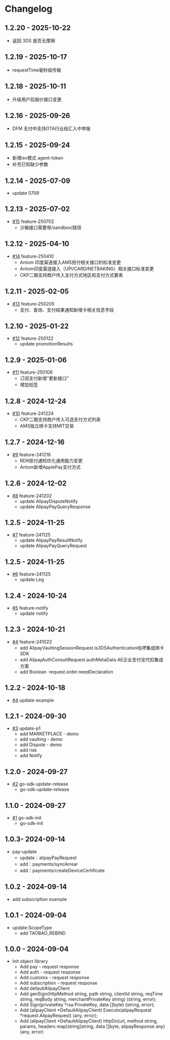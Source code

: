 # Changelog

## 1.2.20 - 2025-10-22
- 返回 3DS 是否无摩擦

## 1.2.19 - 2025-10-17
- requestTime毫秒级传输

## 1.2.18 - 2025-10-11
- 升级用户前报价接口变更

## 1.2.16 - 2025-09-26
- DFM 支付中支持OTA行业结汇入中申报

## 1.2.15 - 2025-09-24
- 新增isv模式 agent-token
- 补充已知缺少参数

## 1.2.14 - 2025-07-09
- update 0709

## 1.2.13 - 2025-07-02
* [#15](https://github.com/alipay/global-open-sdk-go/pull/15) feature-250702
    - 沙箱接口需要带/sandbox/路径

## 1.2.12 - 2025-04-10
* [#14](https://github.com/alipay/global-open-sdk-go/pull/14) feature-250410
    - Antom 印度渠道接入AMS拒付相关接口的标准变更
    - Antom印度渠道接入（UPI/CARD/NETBAKING）相关接口标准变更
    - CKP二期支持商户传入支付方式地区和支付方式要素

## 1.2.11 - 2025-02-05
* [#13](https://github.com/alipay/global-open-sdk-go/pull/13) feature-250205
    - 支付、查询、支付结果通知新增卡相关信息字段

## 1.2.10 - 2025-01-22
* [#12](https://github.com/alipay/global-open-sdk-go/pull/12) feature-250122
    - update promotionResults


## 1.2.9 - 2025-01-06
* [#11](https://github.com/alipay/global-open-sdk-go/pull/11) feature-250106
    - 订阅支付新增“更新接口”
    - 增加验签

## 1.2.8 - 2024-12-24
* [#10](https://github.com/alipay/global-open-sdk-go/pull/10) feature-241224
    - CKP二期支持商户传入可选支付方式列表
    - AMS独立绑卡支持MIT交易


## 1.2.7 - 2024-12-16
* [#9](https://github.com/alipay/global-open-sdk-go/pull/9) feature-241216
    - RDR拒付通知优化通用能力变更
    - Antom新增ApplePay支付方式

## 1.2.6 - 2024-12-02
* [#8](https://github.com/alipay/global-open-sdk-go/pull/8) feature-241202
    - update AlipayDisputeNotify
    - update AlipayPayQueryResponse

## 1.2.5 - 2024-11-25
* [#7](https://github.com/alipay/global-open-sdk-go/pull/7) feature-241125
    - update AlipayPayResultNotify
    - update AlipayPayQueryRequest

## 1.2.5 - 2024-11-25
* [#6](https://github.com/alipay/global-open-sdk-go/pull/6) feature-241125
    - update Leg

## 1.2.4 - 2024-10-24
* [#5](https://github.com/alipay/global-open-sdk-go/pull/5) feature-notify
    - update notify

## 1.2.3 - 2024-10-21
* [#4](https://github.com/alipay/global-open-sdk-go/pull/4) feature-241022
    - add AlipayVaultingSessionRequest.is3DSAuthentication哈啰集成绑卡SDK
    - add AlipayAuthConsultRequest.authMetaData AE企业支付宝代扣集成方案
    - add Boolean  request.order.needDeclaration

## 1.2.2 - 2024-10-18
* [#4](https://github.com/alipay/global-open-sdk-go/pull/4)  update-example


## 1.2.1 - 2024-09-30
* [#3](https://github.com/alipay/global-open-sdk-go/pull/3)  update-p1
  * add MARKETPLACE - demo
  * add vaulting - demo
  * add Dispute - demo
  * add risk
  * add Notify


## 1.2.0 - 2024-09-27
* [#2](https://github.com/alipay/global-open-sdk-go/pull/2)  go-sdk-update-release
   * go-sdk-update-release

## 1.1.0 - 2024-09-27
* [#1](https://github.com/alipay/global-open-sdk-go/pull/1)  go-sdk-init
   * go-sdk-init

## 1.0.3- 2024-09-14
*  pay-update
   * update：alipayPayRequest
   * add：payments/syncArrear
   * add：payments/createDeviceCertificate

## 1.0.2 - 2024-09-14
*  add subscription example

## 1.0.1 - 2024-09-04
*  update:ScopeType
   * add TAOBAO_REBIND

## 1.0.0 - 2024-09-04
*  Init object library
    * Add pay - request response
    * Add auth - request response
    * Add customs - request response
    * Add subscription - request response
    * Add defaultAlipayClient
    * Add genSign(httpMethod string, path string, clientId string, reqTime string, reqBody string, merchantPrivateKey string) (string, error);
    * Add Sign(privateKey *rsa.PrivateKey, data []byte) (string, error);
    * Add (alipayClient *DefaultAlipayClient) Execute(alipayRequest *request.AlipayRequest) (any, error);
    * Add (alipayClient *DefaultAlipayClient) httpDo(url, method string, params, headers map[string]string, data []byte, alipayResponse any) (any, error)


